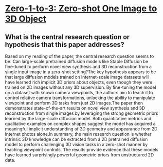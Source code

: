 # [Zero-1-to-3: Zero-shot One Image to 3D Object](https://arxiv.org/abs/2303.11328)

## What is the central research question or hypothesis that this paper addresses?

 Based on my reading of the paper, the central research question seems to be: Can large-scale pretrained diffusion models like Stable Diffusion be fine-tuned to perform novel view synthesis and 3D reconstruction from a single input image in a zero-shot setting?The key hypothesis appears to be that large diffusion models trained on internet-scale image datasets will have learned rich implicit 3D priors about objects, even though they were trained on 2D images without any 3D supervision. By fine-tuning the model on a dataset with known camera viewpoints, the authors aim to teach it to control relative camera transformations, unlocking the ability to manipulate viewpoint and perform 3D tasks from just 2D images.The paper then demonstrates state-of-the-art results on novel view synthesis and 3D reconstruction from single images by leveraging the strong geometric priors learned by the large-scale diffusion model. Both quantitative metrics and qualitative examples on complex shapes suggest the model has acquired a meaningful implicit understanding of 3D geometry and appearance from 2D internet photos alone.In summary, the main research question is whether intrinsic 3D knowledge can be extracted from a 2D pretrained diffusion model to perform challenging 3D vision tasks in a zero-shot manner by teaching viewpoint controls. The results provide evidence that these models have learned surprisingly powerful geometric priors from unstructured 2D data.
